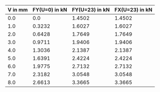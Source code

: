 | V in mm | FY(U=0) in kN | FY(U=23) in kN | FX(U=23) in kN |
|---------|---------------|----------------|----------------|
|   0.0   |      0.0      |     1.4502     |     1.4502     |
|   1.0   |    0.3232     |     1.6027     |     1.6027     |
|   2.0   |    0.6428     |     1.7649     |     1.7649     |
|   3.0   |    0.9711     |     1.9406     |     1.9406     |
|   4.0   |    1.3036     |     2.1387     |     2.1387     |
|   5.0   |    1.6391     |     2.4224     |     2.4224     |
|   6.0   |    1.9775     |     2.7132     |     2.7132     |
|   7.0   |    2.3182     |     3.0548     |     3.0548     |
|   8.0   |    2.6613     |     3.3665     |     3.3665     |